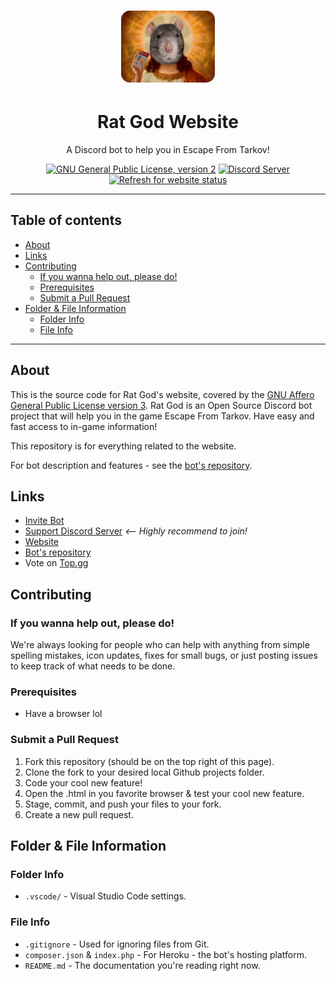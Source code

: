 <h1 align="center"><img src="assets/RG.png" alt="Rat God" width="150" /></h1>

<h1 align="center">Rat God Website</h1>

<p align="center">
	A Discord bot to help you in Escape From Tarkov!
</p>

<p align="center">
	<a href="LICENSE"><img src="https://badgen.net/badge/License/GPLv2/blue" alt="GNU General Public License, version 2" title="License GPLv2" /></a>
	<a href="https://discord.com/invite/kg7VfRQ9Xw"><img src="https://badgen.net/discord/online-members/kg7VfRQ9Xw?icon=discord&label" alt="Discord Server" title="Join our Discord community!" /></a>
	<a href="https://rat-god-website.herokuapp.com/"><img src="https://img.shields.io/website?url=https://rat-god-website.herokuapp.com/" alt="Refresh for website status" title="Website status" /></a>
</p>

- - -

## Table of contents

- [About](#about)
- [Links](#links)
- [Contributing](#contributing)
	- [If you wanna help out, please do!](#if-you-wanna-help-out-please-do)
	- [Prerequisites](#prerequisites)
	- [Submit a Pull Request](#submit-a-pull-request)
- [Folder & File Information](#folder--file-information)
	- [Folder Info](#folder-info)
	- [File Info](#file-info)

- - -

## About

This is the source code for Rat God's website, covered by the [GNU Affero General Public License version 3](LICENSE). Rat God is an Open Source Discord bot project that will help you in the game Escape From Tarkov. Have easy and fast access to in-game information!

This repository is for everything related to the website.

For bot description and features - see the [bot's repository](https://github.com/Froggi22/Rat-God).

## Links

- [Invite Bot](https://discord.com/api/oauth2/authorize?client_id=864572952275714059&permissions=274877958208&scope=bot%20applications.commands)
- [Support Discord Server](https://discord.com/invite/kg7VfRQ9Xw) *<-- Highly recommend to join!*
- [Website](https://rat-god-website.herokuapp.com/)
- [Bot's repository](https://github.com/Froggi22/Rat-God)
- Vote on [Top.gg](https://top.gg/bot/864572952275714059/vote)

## Contributing

### If you wanna help out, please do!

We're always looking for people who can help with anything from simple spelling mistakes, icon updates, fixes for small bugs, or just posting issues to keep track of what needs to be done.

### Prerequisites

- Have a browser lol

### Submit a Pull Request

1. Fork this repository (should be on the top right of this page).
2. Clone the fork to your desired local Github projects folder.
3. Code your cool new feature!
4. Open the .html in you favorite browser & test your cool new feature.
5. Stage, commit, and push your files to your fork.
6. Create a new pull request.

## Folder & File Information

### Folder Info

- `.vscode/` - Visual Studio Code settings.

### File Info

- `.gitignore` - Used for ignoring files from Git.
- `composer.json` & `index.php` - For Heroku - the bot's hosting platform.
- `README.md` - The documentation you're reading right now.
